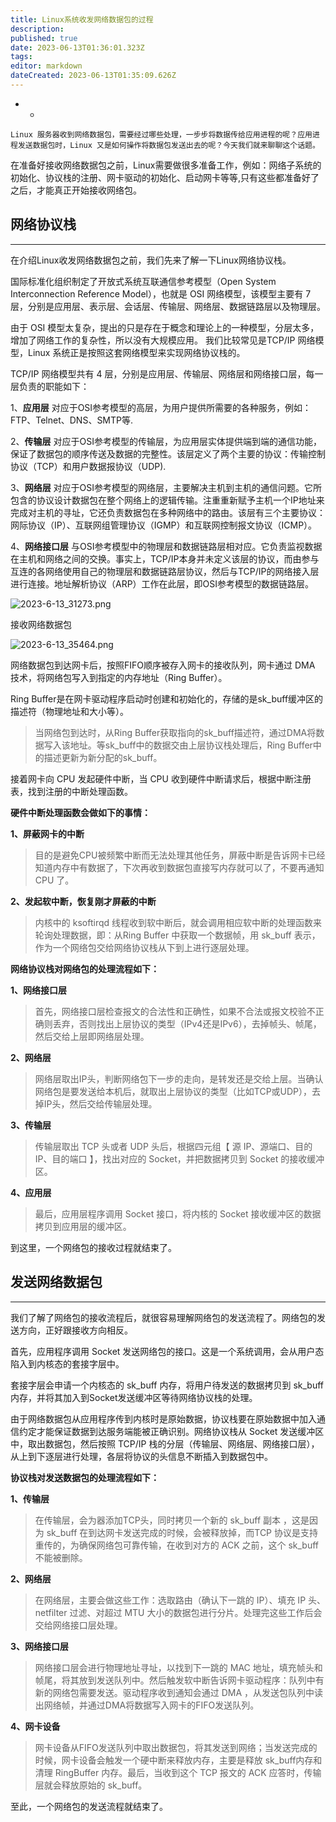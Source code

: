 ```yaml
---
title: Linux系统收发网络数据包的过程
description: 
published: true
date: 2023-06-13T01:36:01.323Z
tags: 
editor: markdown
dateCreated: 2023-06-13T01:35:09.626Z
---
```


- - 

```
Linux 服务器收到网络数据包，需要经过哪些处理，一步步将数据传给应用进程的呢？应用进程发送数据包时，Linux 又是如何操作将数据包发送出去的呢？今天我们就来聊聊这个话题。
```

在准备好接收网络数据包之前，Linux需要做很多准备工作，例如：网络子系统的初始化、协议栈的注册、网卡驱动的初始化、启动网卡等等,只有这些都准备好了之后，才能真正开始接收网络包。

## 网络协议栈

------

在介绍Linux收发网络数据包之前，我们先来了解一下Linux网络协议栈。

国际标准化组织制定了开放式系统互联通信参考模型（Open System Interconnection Reference Model），也就是 OSI 网络模型，该模型主要有 7 层，分别是应用层、表示层、会话层、传输层、网络层、数据链路层以及物理层。

由于 OSI 模型太复杂，提出的只是存在于概念和理论上的一种模型，分层太多，增加了网络工作的复杂性，所以没有大规模应用。
我们比较常见是TCP/IP 网络模型，Linux 系统正是按照这套网络模型来实现网络协议栈的。

TCP/IP 网络模型共有 4 层，分别是应用层、传输层、网络层和网络接口层，每一层负责的职能如下：

1、**应用层** 对应于OSI参考模型的高层，为用户提供所需要的各种服务，例如：FTP、Telnet、DNS、SMTP等.

2、**传输层** 对应于OSI参考模型的传输层，为应用层实体提供端到端的通信功能，保证了数据包的顺序传送及数据的完整性。该层定义了两个主要的协议：传输控制协议（TCP）和用户数据报协议（UDP).

3、**网络层** 对应于OSI参考模型的网络层，主要解决主机到主机的通信问题。它所包含的协议设计数据包在整个网络上的逻辑传输。注重重新赋予主机一个IP地址来完成对主机的寻址，它还负责数据包在多种网络中的路由。该层有三个主要协议：网际协议（IP）、互联网组管理协议（IGMP）和互联网控制报文协议（ICMP）。

4、**网络接口层** 与OSI参考模型中的物理层和数据链路层相对应。它负责监视数据在主机和网络之间的交换。事实上，TCP/IP本身并未定义该层的协议，而由参与互连的各网络使用自己的物理层和数据链路层协议，然后与TCP/IP的网络接入层进行连接。地址解析协议（ARP）工作在此层，即OSI参考模型的数据链路层。

![2023-6-13_31273.png](/2023-6-13_31273.png)

接收网络数据包

![2023-6-13_35464.png](/2023-6-13_35464.png)

网络数据包到达网卡后，按照FIFO顺序被存入网卡的接收队列，网卡通过 DMA 技术，将网络包写入到指定的内存地址（Ring Buffer）。

Ring Buffer是在网卡驱动程序启动时创建和初始化的，存储的是sk_buff缓冲区的描述符（物理地址和大小等）。

> 当网络包到达时，从Ring Buffer获取指向的sk_buff描述符，通过DMA将数据写入该地址。等sk_buff中的数据交由上层协议栈处理后，Ring Buffer中的描述更新为新分配的sk_buff。

接着网卡向 CPU 发起硬件中断，当 CPU 收到硬件中断请求后，根据中断注册表，找到注册的中断处理函数。

**硬件中断处理函数会做如下的事情：**

**1、屏蔽网卡的中断**

> 目的是避免CPU被频繁中断而无法处理其他任务，屏蔽中断是告诉网卡已经知道内存中有数据了，下次再收到数据包直接写内存就可以了，不要再通知 CPU 了。

**2、发起软中断，恢复刚才屏蔽的中断**

> 内核中的 ksoftirqd 线程收到软中断后，就会调用相应软中断的处理函数来轮询处理数据，即：从Ring Buffer 中获取一个数据帧，用 sk_buff 表示，作为一个网络包交给网络协议栈从下到上进行逐层处理。

**网络协议栈对网络包的处理流程如下：**

**1、网络接口层**

> 首先，网络接口层检查报文的合法性和正确性，如果不合法或报文校验不正确则丢弃，否则找出上层协议的类型（IPv4还是IPv6），去掉帧头、帧尾，然后交给上层即网络层处理。

**2、网络层**

> 网络层取出IP头，判断网络包下一步的走向，是转发还是交给上层。当确认网络包是要发送给本机后，就取出上层协议的类型（比如TCP或UDP），去掉IP头，然后交给传输层处理。

**3、传输层**

> 传输层取出 TCP 头或者 UDP 头后，根据四元组【 源 IP、源端口、目的 IP、目的端口 】，找出对应的 Socket，并把数据拷贝到 Socket 的接收缓冲区。

**4、应用层**

> 最后，应用层程序调用 Socket 接口，将内核的 Socket 接收缓冲区的数据拷贝到应用层的缓冲区。

到这里，一个网络包的接收过程就结束了。

## 发送网络数据包

------

我们了解了网络包的接收流程后，就很容易理解网络包的发送流程了。网络包的发送方向，正好跟接收方向相反。

首先，应用程序调用 Socket 发送网络包的接口。这是一个系统调用，会从用户态陷入到内核态的套接字层中。

套接字层会申请一个内核态的 sk_buff 内存，将用户待发送的数据拷贝到 sk_buff 内存，并将其加入到Socket发送缓冲区等待网络协议栈的处理。

由于网络数据包从应用程序传到内核时是原始数据，协议栈要在原始数据中加入通信约定才能保证数据到达服务端能被正确识别。网络协议栈从 Socket 发送缓冲区中，取出数据包，然后按照 TCP/IP 栈的分层（传输层、网络层、网络接口层），从上到下逐层进行处理，各层将协议的头信息不断插入到数据包中。

**协议栈对发送数据包的处理流程如下：**

**1、传输层**

> 在传输层，会为器添加TCP头，同时拷贝一个新的 sk_buff 副本 ，这是因为 sk_buff 在到达网卡发送完成的时候，会被释放掉，而TCP 协议是支持重传的，为确保网络包可靠传输，在收到对方的 ACK 之前，这个 sk_buff 不能被删除。

**2、网络层**

> 在网络层，主要会做这些工作：选取路由（确认下一跳的 IP）、填充 IP 头、netfilter 过滤、对超过 MTU 大小的数据包进行分片。处理完这些工作后会交给网络接口层处理。

**3、网络接口层**

> 网络接口层会进行物理地址寻址，以找到下一跳的 MAC 地址，填充帧头和帧尾，将其放到发送队列中。然后触发软中断告诉网卡驱动程序：队列中有新的网络包需要发送。驱动程序收到通知会通过 DMA ，从发送包队列中读出网络帧，并通过DMA将数据写入网卡的FIFO发送队列。

**4、网卡设备**

> 网卡设备从FIFO发送队列中取出数据包，将其发送到网络；当发送完成的时候，网卡设备会触发一个硬中断来释放内存，主要是释放 sk_buff内存和清理 RingBuffer 内存。最后，当收到这个 TCP 报文的 ACK 应答时，传输层就会释放原始的 sk_buff。

至此，一个网络包的发送流程就结束了。